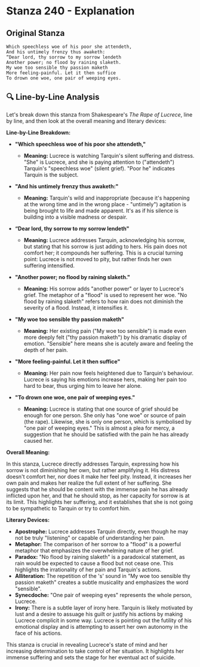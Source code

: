 # Stanza 240 - Explanation

## Original Stanza
```
Which speechless woe of his poor she attendeth,
And his untimely frenzy thus awaketh:
“Dear lord, thy sorrow to my sorrow lendeth
Another power; no flood by raining slaketh.
My woe too sensible thy passion maketh
More feeling-painful. Let it then suffice
To drown one woe, one pair of weeping eyes.
```

## 🔍 Line-by-Line Analysis
Let's break down this stanza from Shakespeare's *The Rape of Lucrece*, line by line, and then look at the overall meaning and literary devices:

**Line-by-Line Breakdown:**

*   **"Which speechless woe of his poor she attendeth,"**
    *   **Meaning:** Lucrece is watching Tarquin's silent suffering and distress. "She" is Lucrece, and she is paying attention to ("attendeth") Tarquin's "speechless woe" (silent grief). "Poor he" indicates Tarquin is the subject.

*   **"And his untimely frenzy thus awaketh:"**
    *   **Meaning:** Tarquin's wild and inappropriate (because it's happening at the wrong time and in the wrong place - "untimely") agitation is being brought to life and made apparent. It's as if his silence is building into a visible madness or despair.

*   **“Dear lord, thy sorrow to my sorrow lendeth"**
    *   **Meaning:** Lucrece addresses Tarquin, acknowledging his sorrow, but stating that his sorrow is just adding to hers. His pain does not comfort her; it compounds her suffering. This is a crucial turning point: Lucrece is not moved to pity, but rather finds her own suffering intensified.

*   **"Another power; no flood by raining slaketh."**
    *   **Meaning:** His sorrow adds "another power" or layer to Lucrece's grief. The metaphor of a "flood" is used to represent her woe. "No flood by raining slaketh" refers to how rain does not diminish the severity of a flood. Instead, it intensifies it.

*   **"My woe too sensible thy passion maketh"**
    *   **Meaning:** Her existing pain ("My woe too sensible") is made even more deeply felt ("thy passion maketh") by his dramatic display of emotion. "Sensible" here means she is acutely aware and feeling the depth of her pain.

*   **"More feeling-painful. Let it then suffice"**
    *   **Meaning:** Her pain now feels heightened due to Tarquin's behaviour. Lucrece is saying his emotions increase hers, making her pain too hard to bear, thus urging him to leave her alone.

*   **"To drown one woe, one pair of weeping eyes."**
    *   **Meaning:** Lucrece is stating that one source of grief should be enough for one person. She only has "one woe" or source of pain (the rape). Likewise, she is only one person, which is symbolised by "one pair of weeping eyes." This is almost a plea for mercy, a suggestion that he should be satisfied with the pain he has already caused her.

**Overall Meaning:**

In this stanza, Lucrece directly addresses Tarquin, expressing how his sorrow is not diminishing her own, but rather amplifying it. His distress doesn't comfort her, nor does it make her feel pity. Instead, it increases her own pain and makes her realize the full extent of her suffering. She suggests that he should be content with the immense pain he has already inflicted upon her, and that he should stop, as her capacity for sorrow is at its limit. This highlights her suffering, and it establishes that she is not going to be sympathetic to Tarquin or try to comfort him.

**Literary Devices:**

*   **Apostrophe:** Lucrece addresses Tarquin directly, even though he may not be truly "listening" or capable of understanding her pain.
*   **Metaphor:** The comparison of her sorrow to a "flood" is a powerful metaphor that emphasizes the overwhelming nature of her grief.
*   **Paradox:** "No flood by raining slaketh" is a paradoxical statement, as rain would be expected to cause a flood but not cease one. This highlights the irrationality of her pain and Tarquin's actions.
*   **Alliteration:** The repetition of the 's' sound in "My woe too sensible thy passion maketh" creates a subtle musicality and emphasizes the word "sensible".
*   **Synecdoche:** "One pair of weeping eyes" represents the whole person, Lucrece.
*   **Irony:** There is a subtle layer of irony here. Tarquin is likely motivated by lust and a desire to assuage his guilt or justify his actions by making Lucrece complicit in some way. Lucrece is pointing out the futility of his emotional display and is attempting to assert her own autonomy in the face of his actions.

This stanza is crucial in revealing Lucrece's state of mind and her increasing determination to take control of her situation. It highlights her immense suffering and sets the stage for her eventual act of suicide.

